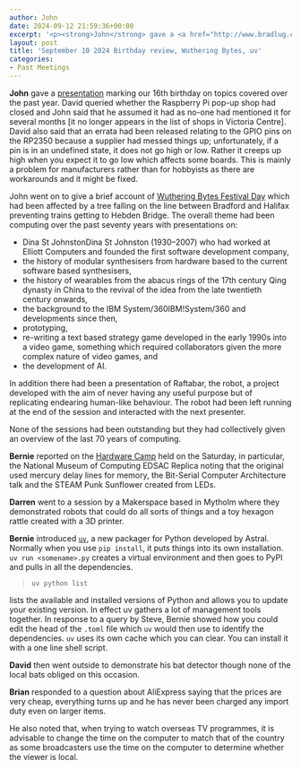 ```yaml
---
author: John
date: 2024-09-12 21:59:36+00:00
excerpt: '<p><strong>John</strong> gave a <a href="http://www.bradlug.co.uk/blog/2024/09/10/files/Sixteenth_birthday.pdf" type="application/pdf" role="link">presentation</a> marking our 16th birthday on topics covered over the past year. David queried whether the Raspberry Pi pop-up shop had closed and John said that he assumed it had as no-one had mentioned it for several months [it no longer appears in the list of shops in Victoria Centre]. David also said that an errata had been released relating to the GPIO pins on the RP2350 because a supplier had messed things up; unfortunately, if a pin is in an undefined state, it does not go high or low. Rather it creeps up high when you expect it to go low which affects some boards. This is mainly a problem for manufacturers rather than for hobbyists as there are workarounds and it might be fixed.</p>'
layout: post
title: 'September 10 2024 Birthday review, Wuthering Bytes, uv'
categories:
- Past Meetings
---
```

<p><strong>John</strong> gave a <a href="http://www.bradlug.co.uk/blog/2024/09/10/files/Sixteenth_birthday.pdf" type="application/pdf" role="link">presentation</a> marking our 16th birthday on topics covered over the past year. David queried whether the Raspberry Pi pop-up shop had closed and John said that he assumed it had as no-one had mentioned it for several months [it no longer appears in the list of shops in Victoria Centre]. David also said that an errata had been released relating to the GPIO pins on the RP2350 because a supplier had messed things up; unfortunately, if a pin is in an undefined state, it does not go high or low. Rather it creeps up high when you expect it to go low which affects some boards. This is mainly a problem for manufacturers rather than for hobbyists as there are workarounds and it might be fixed.</p><p>John went on to give a brief account of <a href="https://wutheringbytes.com/whatson/festival-day" type="text/html" role="link">Wuthering Bytes Festival Day</a> which had been affected by a tree falling on the line between Bradford and Halifax preventing trains getting to Hebden Bridge. The overall theme had been computing over the past seventy years with presentations on:</p><ul><li>Dina St JohnstonDina St Johnston (1930–2007) who had worked at Elliott Computers and founded the first software development company,</li><li>the history of modular synthesisers from hardware based to the current software based synthesisers,</li><li>the history of wearables from the abacus rings of the 17th century Qing dynasty in China to the revival of the idea from the late twentieth century onwards,</li><li>the background to the IBM System/360IBM!System/360 and developments since then,</li><li>prototyping,</li><li>re-writing a text based strategy game developed in the early 1990s into a video game, something which required collaborators given the more complex nature of video games, and</li><li>the development of AI.</li></ul><p>In addition there had been a presentation of Raftabar, the robot, a project developed with the aim of never having any useful purpose but of replicating endearing human-like behaviour. The robot had been left running at the end of the session and interacted with the next presenter.</p><p>None of the sessions had been outstanding but they had collectively given an overview of the last 70 years of computing.</p><p><strong>Bernie</strong> reported on the <a href="https://oshug.org/event/oshcamp2024" type="text/html" role="link">Hardware Camp</a> held on the Saturday, in particular, the National Museum of Computing EDSAC Replica noting that the original used mercury delay lines for memory, the Bit-Serial Computer Architecture talk and the STEAM Punk Sunflower created from LEDs.</p><p><strong>Darren</strong> went to a session by a Makerspace based in Mytholm where they demonstrated robots that could do all sorts of things and a toy hexagon rattle created with a 3D printer.</p><p><strong>Bernie</strong> introduced <a href="https://astral.sh/blog/uv" type="text/html" role="link"><code>uv</code></a>, a new packager for Python developed by Astral. Normally when you use <code>pip install</code>, it puts things into its own installation. <code>uv run &lt;somename&gt;.py</code> creates a virtual environment and then goes to PyPI and pulls in all the dependencies.</p><blockquote><code>uv python list</code></blockquote><p>lists the available and installed versions of Python and allows you to update your existing version. In effect uv gathers a lot of management tools together. In response to a query by Steve, Bernie showed how you could edit the head of the <code>.toml</code> file which <code>uv</code> would then use to identify the dependencies. <code>uv</code> uses its own cache which you can clear. You can install it with a one line shell script.</p><p><strong>David</strong> then went outside to demonstrate his bat detector though none of the local bats obliged on this occasion.</p><p><strong>Brian</strong> responded to a question about AliExpress saying that the prices are very cheap, everything turns up and he has never been charged any import duty even on larger items.</p><p>He also noted that, when trying to watch overseas TV programmes, it is advisable to change the time on the computer to match that of the country as some broadcasters use the time on the computer to determine whether the viewer is local.</p>
